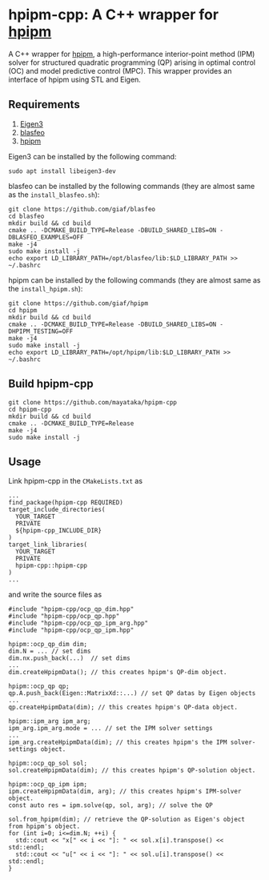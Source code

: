 # hpipm-cpp: A C++ wrapper for [hpipm](https://github.com/giaf/hpipm)

A C++ wrapper for [hpipm](https://github.com/giaf/hpipm), a high-performance interior-point method (IPM) solver for structured quadratic programming (QP) arising in optimal control (OC) and model predictive control (MPC).
This wrapper provides an interface of hpipm using STL and Eigen. 

## Requirements
1. [Eigen3](https://eigen.tuxfamily.org/index.php?title=Main_Page)
2. [blasfeo](https://github.com/giaf/blasfeo)
3. [hpipm](https://github.com/giaf/hpipm)


Eigen3 can be installed by the following command:
```
sudo apt install libeigen3-dev
```


blasfeo can be installed by the following commands (they are almost same as the `install_blasfeo.sh`):
```
git clone https://github.com/giaf/blasfeo
cd blasfeo 
mkdir build && cd build
cmake .. -DCMAKE_BUILD_TYPE=Release -DBUILD_SHARED_LIBS=ON -DBLASFEO_EXAMPLES=OFF 
make -j4
sudo make install -j
echo export LD_LIBRARY_PATH=/opt/blasfeo/lib:$LD_LIBRARY_PATH >> ~/.bashrc
```


hpipm can be installed by the following commands (they are almost same as the `install_hpipm.sh`):
```
git clone https://github.com/giaf/hpipm
cd hpipm
mkdir build && cd build
cmake .. -DCMAKE_BUILD_TYPE=Release -DBUILD_SHARED_LIBS=ON -DHPIPM_TESTING=OFF
make -j4
sudo make install -j
echo export LD_LIBRARY_PATH=/opt/hpipm/lib:$LD_LIBRARY_PATH >> ~/.bashrc
```

## Build hpipm-cpp
```
git clone https://github.com/mayataka/hpipm-cpp
cd hpipm-cpp
mkdir build && cd build
cmake .. -DCMAKE_BUILD_TYPE=Release 
make -j4
sudo make install -j
```

## Usage
Link hpipm-cpp in the `CMakeLists.txt` as
```
...
find_package(hpipm-cpp REQUIRED)
target_include_directories(
  YOUR_TARGET
  PRIVATE
  ${hpipm-cpp_INCLUDE_DIR}
)
target_link_libraries(
  YOUR_TARGET
  PRIVATE
  hpipm-cpp::hpipm-cpp
)
...
```
and write the source files as 
```
#include "hpipm-cpp/ocp_qp_dim.hpp"
#include "hpipm-cpp/ocp_qp.hpp"
#include "hpipm-cpp/ocp_qp_ipm_arg.hpp"
#include "hpipm-cpp/ocp_qp_ipm.hpp"

hpipm::ocp_qp_dim dim;
dim.N = ... // set dims
dim.nx.push_back(...)  // set dims
... 
dim.createHpipmData(); // this creates hpipm's QP-dim object.

hpipm::ocp_qp qp; 
qp.A.push_back(Eigen::MatrixXd::...) // set QP datas by Eigen objects
... 
qp.createHpipmData(dim); // this creates hpipm's QP-data object.

hpipm::ipm_arg ipm_arg; 
ipm_arg.ipm_arg.mode = ... // set the IPM solver settings
... 
ipm_arg.createHpipmData(dim); // this creates hpipm's the IPM solver-settings object.

hpipm::ocp_qp_sol sol;
sol.createHpipmData(dim); // this creates hpipm's QP-solution object.

hpipm::ocp_qp_ipm ipm;
ipm.createHpipmData(dim, arg); // this creates hpipm's IPM-solver object.
const auto res = ipm.solve(qp, sol, arg); // solve the QP

sol.from_hpipm(dim); // retrieve the QP-solution as Eigen's object from hpipm's object.
for (int i=0; i<=dim.N; ++i) {
  std::cout << "x[" << i << "]: " << sol.x[i].transpose() << std::endl;  
  std::cout << "u[" << i << "]: " << sol.u[i].transpose() << std::endl;
}
```